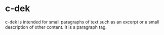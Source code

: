 # c-dek

c-dek is intended for small paragraphs of text such as an excerpt or a small description of other content. It is a paragraph tag.